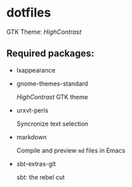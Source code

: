 dotfiles
========

GTK Theme: _HighContrast_

Required packages:
------------------

* lxappearance

* gnome-themes-standard

  _HighContrast_ GTK theme

* urxvt-perls

  Syncronize text selection

* markdown

  Compile and preview `md` files in Emacs

* sbt-extras-git

  sbt: the rebel cut
